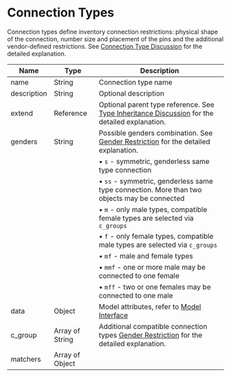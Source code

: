 # Connection Types

Connection types define inventory connection restrictions: physical shape
of the connection, number size and placement of the pins and the
additional vendor-defined restrictions. See
[Connection Type Discussion](../../background/connection-restrictions/index.md#type)
for the detailed explanation.

| Name        | Type            | Description                                                                                                                                                         |
| ----------- | --------------- | ------------------------------------------------------------------------------------------------------------------------------------------------------------------- |
| name        | String          | Connection type name                                                                                                                                                |
| description | String          | Optional description                                                                                                                                                |
| extend      | Reference       | Optional parent type reference. See [Type Inheritance Discussion](../../background/connection-type-restrictions/index.md#inheritance) for the detailed explanation. |
| genders     | String          | Possible genders combination. See [Gender Restriction](../../background/connection-type-restrictions/index.md#gender-restrictions) for the detailed explanation.    |
|             |                 | &bull; `s` - symmetric, genderless same type connection                                                                                                             |
|             |                 | &bull; `ss` - symmetric, genderless same type connection. More than two objects may be connected                                                                    |
|             |                 | &bull; `m` - only male types, compatible female types are selected via `c_groups`                                                                                   |
|             |                 | &bull; `f` - only female types, compatible male types are selected via `c_groups`                                                                                   |
|             |                 | &bull; `mf` - male and female types                                                                                                                                 |
|             |                 | &bull; `mmf` - one or more male may be connected to one female                                                                                                      |
|             |                 | &bull; `mff` - two or one females may be connected to one male                                                                                                      |
| data        | Object          | Model attributes, refer to [Model Interface](../model-interface/index.md)                                                                                           |
| c_group     | Array of String | Additional compatible connection types [Gender Restriction](../../background/connection-type-restrictions/index.md#cgroups) for the detailed explanation.           |
| matchers    | Array of Object |                                                                                                                                                                     |
